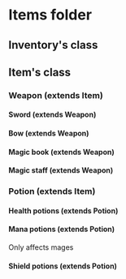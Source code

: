 # Items folder
## Inventory's class


## Item's class
### Weapon (extends Item)
#### Sword (extends Weapon)

#### Bow (extends Weapon)

#### Magic book (extends Weapon)

#### Magic staff (extends Weapon)

### Potion (extends Item)
#### Health potions (extends Potion)

#### Mana potions (extends Potion)
Only affects mages

#### Shield potions (extends Potion)

